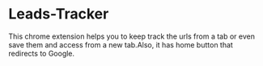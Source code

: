 # Leads-Tracker
This chrome extension helps you to keep track the urls from a tab or even save them and access from a new tab.Also, it has home button that redirects to Google.  

